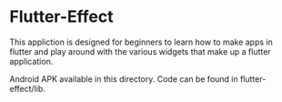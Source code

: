 # Flutter-Effect

This appliction is designed for beginners to learn how to make apps in flutter and play around with the various widgets that make up a flutter application.

Android APK available in this directory. Code can be found in flutter-effect/lib.
